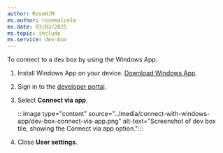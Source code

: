 ```yaml
---
author: RoseHJM
ms.author: rosemalcolm
ms.date: 03/03/2025
ms.topic: include
ms.service: dev-box
---
```


To connect to a dev box by using the Windows App:

1. Install Windows App on your device. [Download Windows App](https://aka.ms/devbox-windows-app).
 
1. Sign in to the [developer portal](https://aka.ms/devbox-portal).

1. Select **Connect via app**.
 
   :::image type="content" source="../media/connect-with-windows-app/dev-box-connect-via-app.png" alt-text="Screenshot of dev box tile, showing the Connect via app option.":::

1. Close **User settings**.